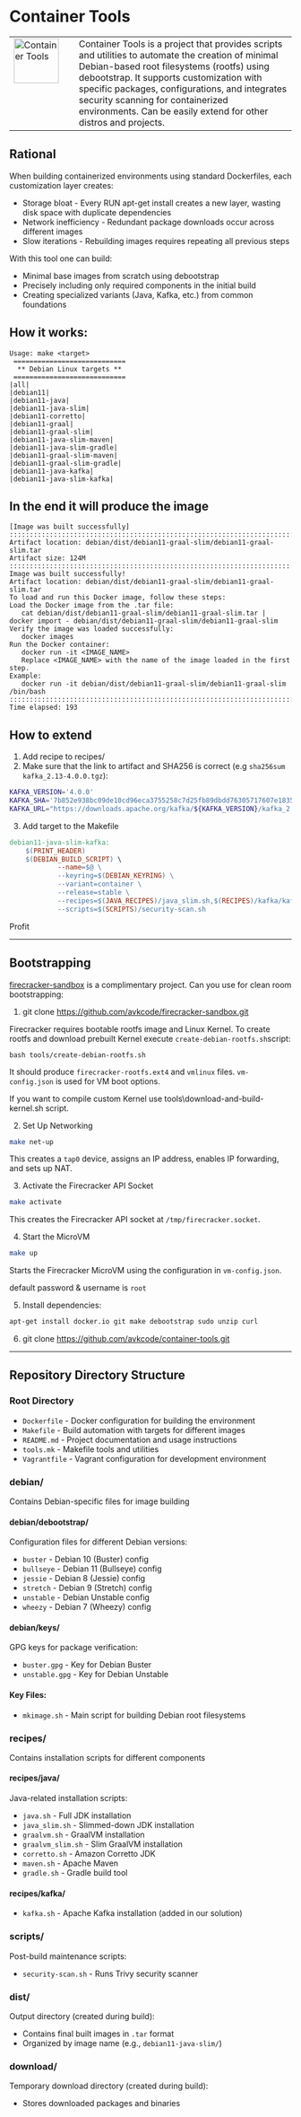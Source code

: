 # Container Tools

<table>
  <tr>
    <td valign="top" width="100">
      <img src="https://raw.githubusercontent.com/avkcode/container-tools/refs/heads/main/favicon.svg"
           alt="Container Tools"
           width="80">
    </td>
    <td valign="middle">
      Container Tools is a project that provides scripts and utilities to automate the creation of minimal Debian-based root filesystems (rootfs) using debootstrap. It supports customization with specific packages, configurations, and integrates security scanning for containerized environments. Can be easily extend for other distros and projects.
    </td>
  </tr>
</table>

## Rational
When building containerized environments using standard Dockerfiles, each customization layer creates:
- Storage bloat - Every RUN apt-get install creates a new layer, wasting disk space with duplicate dependencies
- Network inefficiency - Redundant package downloads occur across different images
- Slow iterations - Rebuilding images requires repeating all previous steps

With this tool one can build:
- Minimal base images from scratch using debootstrap
- Precisely including only required components in the initial build
- Creating specialized variants (Java, Kafka, etc.) from common foundations

## How it works:
```
Usage: make <target>
 ============================
  ** Debian Linux targets **
 ============================
|all|
|debian11|
|debian11-java|
|debian11-java-slim|
|debian11-corretto|
|debian11-graal|
|debian11-graal-slim|
|debian11-java-slim-maven|
|debian11-java-slim-gradle|
|debian11-graal-slim-maven|
|debian11-graal-slim-gradle|
|debian11-java-kafka|
|debian11-java-slim-kafka|
```

## In the end it will produce the image
```
[Image was built successfully]
::::::::::::::::::::::::::::::::::::::::::::::::::::::::::::::::::::::::::::::::
Artifact location: debian/dist/debian11-graal-slim/debian11-graal-slim.tar
Artifact size: 124M
::::::::::::::::::::::::::::::::::::::::::::::::::::::::::::::::::::::::::::::::
Image was built successfully!
Artifact location: debian/dist/debian11-graal-slim/debian11-graal-slim.tar
To load and run this Docker image, follow these steps:
Load the Docker image from the .tar file:
   cat debian/dist/debian11-graal-slim/debian11-graal-slim.tar | docker import - debian/dist/debian11-graal-slim/debian11-graal-slim
Verify the image was loaded successfully:
   docker images
Run the Docker container:
   docker run -it <IMAGE_NAME>
   Replace <IMAGE_NAME> with the name of the image loaded in the first step.
Example:
   docker run -it debian/dist/debian11-graal-slim/debian11-graal-slim /bin/bash
::::::::::::::::::::::::::::::::::::::::::::::::::::::::::::::::::::::::::::::::
Time elapsed: 193
```

## How to extend
1. Add recipe to recipes/
2. Make sure that the link to artifact and SHA256 is correct (e.g `sha256sum kafka_2.13-4.0.0.tgz`):
```bash
KAFKA_VERSION='4.0.0'
KAFKA_SHA='7b852e938bc09de10cd96eca3755258c7d25fb89dbdd76305717607e1835e2aa'
KAFKA_URL="https://downloads.apache.org/kafka/${KAFKA_VERSION}/kafka_2.13-${KAFKA_VERSION}.tgz"
```
3. Add target to the Makefile
```makefile
debian11-java-slim-kafka:
	$(PRINT_HEADER)
	$(DEBIAN_BUILD_SCRIPT) \
			--name=$@ \
			--keyring=$(DEBIAN_KEYRING) \
			--variant=container \
			--release=stable \
			--recipes=$(JAVA_RECIPES)/java_slim.sh,$(RECIPES)/kafka/kafka.sh \
			--scripts=$(SCRIPTS)/security-scan.sh
```
Profit

---
## Bootstrapping

[firecracker-sandbox](https://github.com/avkcode/firecracker-sandbox) is a complimentary project. Can you use for clean room bootstrapping:
1. git clone https://github.com/avkcode/firecracker-sandbox.git

Firecracker requires bootable rootfs image and Linux Kernel. To create rootfs and download prebuilt Kernel execute `create-debian-rootfs.sh`script:

```shell
bash tools/create-debian-rootfs.sh
```

It should produce `firecracker-rootfs.ext4` and `vmlinux` files. `vm-config.json` is used for VM boot options.

If you want to compile custom Kernel use tools\download-and-build-kernel.sh script.

2. Set Up Networking
```bash
make net-up
```
This creates a `tap0` device, assigns an IP address, enables IP forwarding, and sets up NAT.

3. Activate the Firecracker API Socket
```bash
make activate
```
This creates the Firecracker API socket at `/tmp/firecracker.socket`.

4. Start the MicroVM
```bash
make up
```
Starts the Firecracker MicroVM using the configuration in `vm-config.json`.

default password & username is `root`

5. Install dependencies:
```bash
apt-get install docker.io git make debootstrap sudo unzip curl
```

6. git clone https://github.com/avkcode/container-tools.git

---
## Repository Directory Structure

### Root Directory
- `Dockerfile` - Docker configuration for building the environment
- `Makefile` - Build automation with targets for different images
- `README.md` - Project documentation and usage instructions
- `tools.mk` - Makefile tools and utilities
- `Vagrantfile` - Vagrant configuration for development environment

### debian/
Contains Debian-specific files for image building

#### debian/debootstrap/
Configuration files for different Debian versions:
- `buster` - Debian 10 (Buster) config
- `bullseye` - Debian 11 (Bullseye) config  
- `jessie` - Debian 8 (Jessie) config
- `stretch` - Debian 9 (Stretch) config
- `unstable` - Debian Unstable config
- `wheezy` - Debian 7 (Wheezy) config

#### debian/keys/
GPG keys for package verification:
- `buster.gpg` - Key for Debian Buster
- `unstable.gpg` - Key for Debian Unstable

#### Key Files:
- `mkimage.sh` - Main script for building Debian root filesystems

### recipes/
Contains installation scripts for different components

#### recipes/java/
Java-related installation scripts:
- `java.sh` - Full JDK installation
- `java_slim.sh` - Slimmed-down JDK installation  
- `graalvm.sh` - GraalVM installation
- `graalvm_slim.sh` - Slim GraalVM installation
- `corretto.sh` - Amazon Corretto JDK
- `maven.sh` - Apache Maven
- `gradle.sh` - Gradle build tool

#### recipes/kafka/
- `kafka.sh` - Apache Kafka installation (added in our solution)

### scripts/
Post-build maintenance scripts:
- `security-scan.sh` - Runs Trivy security scanner

### dist/
Output directory (created during build):
- Contains final built images in `.tar` format
- Organized by image name (e.g., `debian11-java-slim/`)

### download/
Temporary download directory (created during build):
- Stores downloaded packages and binaries
